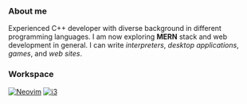 ### About me
Experienced C++ developer with diverse background in different programming languages. I am now exploring **MERN** stack and web development in general. I can write _interpreters_, _desktop applications_, _games_, and _web sites_.

### Workspace
[![Neovim](https://img.shields.io/badge/Neovim-57A143?logo=neovim&logoColor=fff)](#)
[![i3](https://github.com/i3/i3/blob/next/docs/logo-30.png)](https://github.com/i3/i3)
